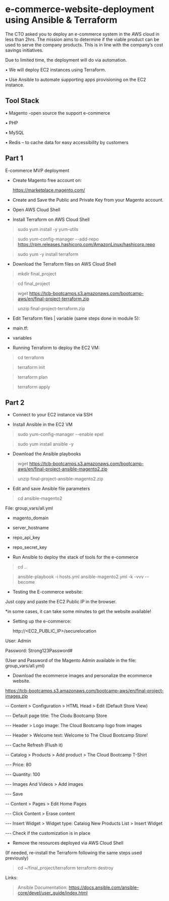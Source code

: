 # e-commerce-website-deployment using Ansible & Terraform

The CTO asked you to deploy an e-commerce system in the AWS cloud in less than 2hrs. The mission aims to determine if the viable product can be used to serve the company products. This is in line with the company’s cost savings initiatives.

Due to limited time, the deployment will do via automation.

•	We will deploy EC2 instances using Terraform.

•	Use Ansible to automate supporting apps provisioning on the EC2 instance. 

## Tool Stack

•	Magento -open source the support e-commerce

•	PHP

•	MySQL

•	Redis – to cache data for easy accessibility by customers



## Part 1

E-commerce MVP deployment

- Create Magento free account on:

  https://marketplace.magento.com/ 

- Create and Save the Public and Private Key from your Magento account.

- Open AWS Cloud Shell

- Install Terraform on AWS Cloud Shell

>sudo yum install -y yum-utils

>sudo yum-config-manager --add-repo https://rpm.releases.hashicorp.com/AmazonLinux/hashicorp.repo

>sudo yum -y install terraform

- Download the Terraform files on AWS Cloud Shell
  
>mkdir final_project

>cd final_project

>wget https://tcb-bootcamps.s3.amazonaws.com/bootcamp-aws/en/final-project-terraform.zip

>unzip final-project-terraform.zip

- Edit Terraform files | variable (same steps done in module 5):

- main.tf:
  
* variables

- Running Terraform to deploy the EC2 VM:

>cd terraform

>terraform init

>terraform plan

>terraform apply

## Part 2

- Connect to your EC2 instance via SSH

- Install Ansible in the EC2 VM

>sudo yum-config-manager --enable epel

>sudo yum install ansible -y

- Download the Ansible playbooks
  
>wget https://tcb-bootcamps.s3.amazonaws.com/bootcamp-aws/en/final-project-ansible-magento2.zip

>unzip final-project-ansible-magento2.zip

- Edit and save Ansible file parameters
  
>cd ansible-magento2

File: group_vars/all.yml

* magento_domain
  
* server_hostname
  
* repo_api_key
  
* repo_secret_key

- Run Ansible to deploy the stack of tools for the e-commerce

>cd ..

>ansible-playbook -i hosts.yml ansible-magento2.yml -k -vvv --become

- Testing the E-commerce website:

Just copy and paste the EC2 Public IP in the browser.

 *in some cases, it can take some minutes to get the website available!

- Setting up the e-commerce:
  
  http://<EC2_PUBLIC_IP>/securelocation

User: Admin

Password: Strong123Password#

(User and Password of the Magento Admin available in the file: group_vars/all.yml)

- Download the ecommerce images and personalize the ecommerce website.
  
 https://tcb-bootcamps.s3.amazonaws.com/bootcamp-aws/en/final-project-images.zip 

-- Content > Configuration > HTML Head > Edit (Default Store View)

--- Default page title: The Clodu Bootcamp Store

--- Header > Logo image: The Cloud Bootcamp logo from images

--- Header > Welcome text: Welcome to The Cloud Bootcamp Store!

--- Cache Refresh (Flush it)

-- Catalog > Products > Add product > The Cloud Bootcamp T-Shirt

--- Price: 80

--- Quantity: 100

--- Images And Videos > Add images

--- Save

-- Content > Pages > Edit Home Pages

--- Click Content > Erase content

--- Insert Widget > Widget type: Catalog New Products List > Insert Widget

--- Check if the customization is in place

- Remove the resources deployed via AWS Cloud Shell

(If needed, re-install the Terraform following the same steps used previously)

>cd ~/final_project/terraform
>terraform destroy



Links:
>Ansible Documentation: https://docs.ansible.com/ansible-core/devel/user_guide/index.html 

